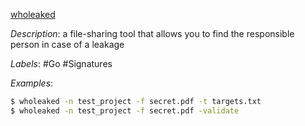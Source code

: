 [wholeaked](https://github.com/utkusen/wholeaked)

*Description*: a file-sharing tool that allows you to find the responsible person in case of a leakage

*Labels*: #Go #Signatures

*Examples*:

```bash
$ wholeaked -n test_project -f secret.pdf -t targets.txt
$ wholeaked -n test_project -f secret.pdf -validate
```
